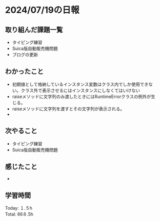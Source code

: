 # 2024/07/19の日報
## 取り組んだ課題一覧
* タイピング練習
* Suica版自動販売機問題
* ブログの更新
## わかったこと
* 初期値として格納しているインスタンス変数はクラス内でしか使用できない。クラス外で表示させるにはインスタンスにしなくてはいけない
* raiseメソッドに文字列のみ渡したときにはRuntimeErrorクラスの例外が生じる。
* raiseメソッドに文字列を渡すとその文字列が表示される。
* 
## 次やること
* タイピング練習
* Suica版自動販売機問題
## 感じたこと
* 
## 学習時間
Today: １.５h<br>
Total: 66８.5h
